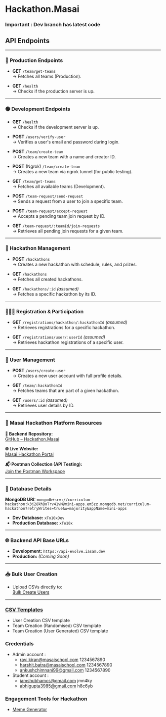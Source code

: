 # Hackathon.Masai

### Important : Dev branch has latest code

## API Endpoints

---

### 🔵 **Production Endpoints**
- **GET** `/team/get-teams`  
  → Fetches all teams (Production).

- **GET** `/health`  
  → Checks if the production server is up.

---

### 🟢 **Development Endpoints**
- **GET** `/health`  
  → Checks if the development server is up.

- **POST** `/users/verify-user`  
  → Verifies a user's email and password during login.

- **POST** `/team/create-team`  
  → Creates a new team with a name and creator ID.

- **POST** (Ngrok) `/team/create-team`  
  → Creates a new team via ngrok tunnel (for public testing).

- **GET** `/team/get-teams`  
  → Fetches all available teams (Development).

- **POST** `/team-request/send-request`  
  → Sends a request from a user to join a specific team.

- **POST** `/team-request/accept-request`  
  → Accepts a pending team join request by ID.

- **GET** `/team-request/:teamId/join-requests`  
  → Retrieves all pending join requests for a given team.

---

### 🧠 **Hackathon Management**
- **POST** `/hackathons`  
  → Creates a new hackathon with schedule, rules, and prizes.

- **GET** `/hackathons`  
  → Fetches all created hackathons.

- **GET** `/hackathons/:id` *(assumed)*  
  → Fetches a specific hackathon by its ID.

---

### 🧑‍🤝‍🧑 **Registration & Participation**
- **GET** `/registrations/hackathon/:hackathonId` *(assumed)*  
  → Retrieves registrations for a specific hackathon.

- **GET** `/registrations/user/:userId` *(assumed)*  
  → Retrieves hackathon registrations of a specific user.

---

### 👤 **User Management**
- **POST** `/users/create-user`  
  → Creates a new user account with full profile details.

- **GET** `/team/:hackathonId`  
  → Fetches teams that are part of a given hackathon.

- **GET** `/users/:id` *(assumed)*  
  → Retrieves user details by ID.

---

### 🚀 **Masai Hackathon Platform Resources**

**🔧 Backend Repository:**  
[GitHub – Hackathon.Masai](https://github.com/hb99960/Hackathon.Masai)

**🌐 Live Website:**  
[Masai Hackathon Portal](https://xto10x.masaischool.com)

**📬 Postman Collection (API Testing):**  
[Join the Postman Workspace](https://app.getpostman.com/join-team?invite_code=a752d2a6181f2369377e7c90db41700e24454ba8061be92a0b8b5e87fe8935bd)

---

### 💾 **Database Details**
**MongoDB URI:** `mongodb+srv://curriculum-hackathon:k3j28khBoTrv41vM@mini-apps.em5zz.mongodb.net/curriculum-hackathon?retryWrites=true&w=majority&appName=mini-apps`
- **Dev Database:** `xTo10xDev`
- **Production Database:** `xTo10x`

---

### 🌐 **Backend API Base URLs**
- **Development:** `https://api-evolve.iasam.dev`
- **Production:** *(Coming Soon)*

---

### 📥 **Bulk User Creation**
- Upload CSVs directly to:  
  [Bulk Create Users](https://xto10x.masaischool.com/create-users)

---

### [CSV Templates](https://docs.google.com/spreadsheets/d/1VEkVV90-l3UgMirI6f6dtBP6Y24cvKuOF5RXmj8ncxU/edit?gid=0#gid=0)
- User Creation CSV template
- Team Creation (Randomised) CSV template
- Team Creation (User Generated) CSV template


### Credentials
- Admin account :
  - ravi.kiran@masaischool.com	1234567890
  - harshit.batra@masaischool.com	1234567890
  - ankushchimnani99@gmail.com	1234567890
- Student account :
  - iamshubhamcs@gmail.com  jmn4ky
  - abhigupta3985@gmail.com  h8c6yb
 
### Engagement Tools for Hackathon
- [Meme Generator](https://imgflip.com/memegenerator)

